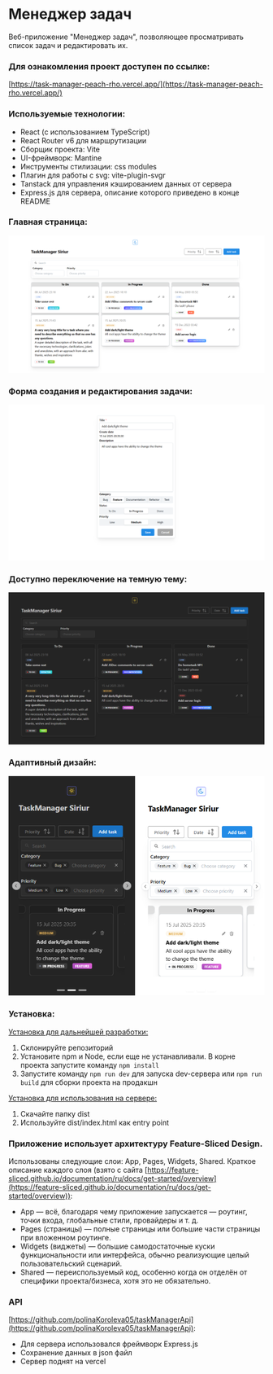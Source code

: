 # Менеджер задач

Веб-приложение "Менеджер задач", позволяющее просматривать список задач и редактировать их. 
### Для ознакомления проект доступен по ссылке:
[https://task-manager-peach-rho.vercel.app/](https://task-manager-peach-rho.vercel.app/)

### Используемые технологии:
-  React (с использованием TypeScript)
-  React Router v6 для маршрутизации
-  Сборщик проекта: Vite
-  UI-фреймворк: Mantine
-  Инструменты стилизации: css modules
-  Плагин для работы с svg: vite-plugin-svgr
-  Tanstack для управления кэшированием данных от сервера
-  Express.js для сервера, описание которого приведено в конце README

### Главная страница:
![Главная страница](https://github.com/polinaKoroleva05/taskManager/blob/main/public/mainPage.png)

### Форма создания и редактирования задачи:
![Страница редактирования](https://github.com/polinaKoroleva05/taskManager/blob/main/public/editPage.png)

### Доступно переключение на темную тему:
![Главная страница в темной теме](https://github.com/polinaKoroleva05/taskManager/blob/main/public/mainPageDark.png)

### Адаптивный дизайн:
![Интерфейс на мобильном устройстве](https://github.com/polinaKoroleva05/taskManager/blob/main/public/mobileInterface.png)

### Установка:
<ins>Установка для дальнейшей разработки:</ins>
1. Склонируйте репозиторий 
2. Установите npm и Node, если еще не устанавливали. В корне проекта запустите команду `npm install`
3. Запустите команду `npm run dev` для запуска dev-сервера или `npm run build` для сборки проекта на продакшн

<ins>Установка для использования на сервере:</ins>
1. Скачайте папку dist
2. Используйте dist/index.html как entry point

### Приложение использует архитектуру Feature-Sliced Design.
Использованы следующие слои: App, Pages, Widgets, Shared. Краткое описание каждого слоя (взято с сайта [https://feature-sliced.github.io/documentation/ru/docs/get-started/overview](https://feature-sliced.github.io/documentation/ru/docs/get-started/overview)):
- App — всё, благодаря чему приложение запускается — роутинг, точки входа, глобальные стили, провайдеры и т. д.
- Pages (страницы) — полные страницы или большие части страницы при вложенном роутинге.
- Widgets (виджеты) — большие самодостаточные куски функциональности или интерфейса, обычно реализующие целый пользовательский сценарий.
- Shared — переиспользуемый код, особенно когда он отделён от специфики проекта/бизнеса, хотя это не обязательно.

### API 

[https://github.com/polinaKoroleva05/taskManagerApi](https://github.com/polinaKoroleva05/taskManagerApi):
 - Для сервера использовался фреймворк Express.js
 - Cохранение данных в json файл
 - Сервер поднят на vercel
